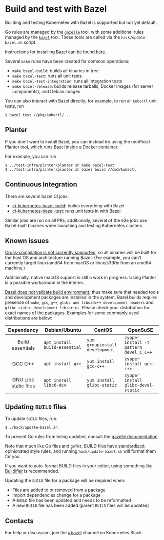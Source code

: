 # Build and test with Bazel

Building and testing Kubernetes with  Bazel is supported but not yet default.

Go rules are managed by the [`gazelle`](https://github.com/bazelbuild/rules_go/tree/master/go/tools/gazelle)
tool, with some additional rules managed by the [`kazel`](https://github.com/kubernetes/repo-infra/tree/master/kazel) tool.
These tools are called via the `hack/update-bazel.sh` script.

Instructions for installing Bazel
can be found [here](https://www.bazel.io/versions/master/docs/install.html).

Several `make` rules have been created for common operations:

* `make bazel-build`: builds all binaries in tree
* `make bazel-test`: runs all unit tests
* `make bazel-test-integration`: runs all integration tests
* `make bazel-release`: builds release tarballs, Docker images (for server
  components), and Debian images

You can also interact with Bazel directly; for example, to run all `kubectl` unit
tests, run

```console
$ bazel test //pkg/kubectl/...
```

## Planter
If you don't want to install Bazel, you can instead try using the unofficial
[Planter](https://github.com/kubernetes/test-infra/tree/master/planter) tool,
which runs Bazel inside a Docker container.

For example, you can run
```console
$ ../test-infra/planter/planter.sh make bazel-test
$ ../test-infra/planter/planter.sh bazel build //cmd/kubectl
```

## Continuous Integration

There are several bazel CI jobs:
* [ci-kubernetes-bazel-build](http://k8s-testgrid.appspot.com/google-unit#bazel-build): builds everything
  with Bazel
* [ci-kubernetes-bazel-test](http://k8s-testgrid.appspot.com/google-unit#bazel-test): runs unit tests in
  with Bazel

Similar jobs are run on all PRs; additionally, several of the e2e jobs use
Bazel-built binaries when launching and testing Kubernetes clusters.

## Known issues

[Cross-compilation is not currently supported](https://github.com/bazelbuild/rules_go/issues/70),
so all binaries will be built for the host OS and architecture running Bazel.
(For example, you can't currently target linux/amd64 from macOS or linux/s390x
from an amd64 machine.)

Additionally, native macOS support is still a work in progress. Using Planter is
a possible workaround in the interim.

[Bazel does not validate build environment](https://github.com/kubernetes/kubernetes/issues/51623), thus make sure that needed
tools and development packages are installed in the system. Bazel builds require presence of `make`, `gcc`, `g++`, `glibc and libstdc++ development headers` and `glibc static development libraries`. Please check your distribution for exact names of the packages. Examples for some commonly used distributions are below:

|     Dependency        | Debian/Ubuntu                 | CentOS                         | OpenSuSE                                |
|:---------------------:|-------------------------------|--------------------------------|-----------------------------------------|
| Build essentials      | `apt install build-essential` | `yum groupinstall development` | `zypper install -t pattern devel_C_C++` |
| GCC C++               | `apt install g++`             | `yum install gcc-c++`          | `zypper install gcc-c++`                |
| GNU Libc static files | `apt install libc6-dev`       | `yum install glibc-static`     | `zypper install glibc-devel-static`     |


## Updating `BUILD` files

To update `BUILD` files, run:

```console
$ ./hack/update-bazel.sh
```

To prevent Go rules from being updated, consult the [gazelle
documentation](https://github.com/bazelbuild/rules_go/tree/master/go/tools/gazelle).

Note that much like Go files and `gofmt`, BUILD files have standardized,
opinionated style rules, and running `hack/update-bazel.sh` will format them for you.

If you want to auto-format BUILD files in your editor, using something like
[Buildifier](https://github.com/bazelbuild/buildtools/blob/master/buildifier/README.md)
is recommended.

Updating the `BUILD` file for a package will be required when:
* Files are added to or removed from a package
* Import dependencies change for a package
* A `BUILD` file has been updated and needs to be reformatted
* A new `BUILD` file has been added (parent `BUILD` files will be updated)

## Contacts
For help or discussion, join the [#bazel](https://kubernetes.slack.com/messages/bazel)
channel on Kubernetes Slack.
